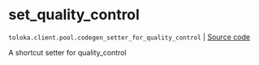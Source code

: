 # set_quality_control
`toloka.client.pool.codegen_setter_for_quality_control` | [Source code](https://github.com/Toloka/toloka-kit/blob/v1.1.3/src/client/pool/__init__.py#L0)

A shortcut setter for quality_control

